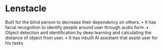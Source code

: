 # Lenstacle
 
 Built for the blind person to decrease their dependency on others.
• It has facial recognition to identify people around user through audio form.
• Object detection and identification by deep learning and calculating the distance of 
object from user. 
• It has inbuilt AI assistant that assist user for his tasks
